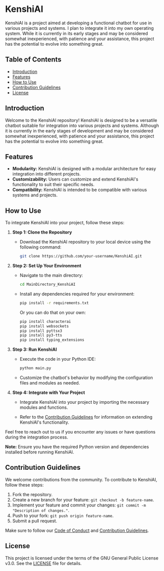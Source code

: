 # KenshiAI

KenshiAI is a project aimed at developing a functional chatbot for use in various projects and systems. I plan to integrate it into my own operating system. While it is currently in its early stages and may be considered somewhat inexperienced, with patience and your assistance, this project has the potential to evolve into something great.

## Table of Contents

- [Introduction](#introduction)
- [Features](#features)
- [How to Use](#how-to-use)
- [Contribution Guidelines](#contribution-guidelines)
- [License](#license)

## Introduction

Welcome to the KenshiAI repository! KenshiAI is designed to be a versatile chatbot suitable for integration into various projects and systems. Although it is currently in the early stages of development and may be considered somewhat inexperienced, with patience and your assistance, this project has the potential to evolve into something great.

## Features

- **Modularity:** KenshiAI is designed with a modular architecture for easy integration into different projects.
- **Customizability:** Users can customize and extend KenshiAI's functionality to suit their specific needs.
- **Compatibility:** KenshiAI is intended to be compatible with various systems and projects.

## How to Use

To integrate KenshiAI into your project, follow these steps:

1. **Step 1: Clone the Repository**
   - Download the KenshiAI repository to your local device using the following command:

     ```bash
     git clone https://github.com/your-username/KenshiAI.git
     ```

2. **Step 2: Set Up Your Environment**
   - Navigate to the main directory:

     ```bash
     cd MainDirectory_KenshiAI
     ```

   - Install any dependencies required for your environment:

     ```bash
     pip install -r requirements.txt
     ```
     
     Or you can do that on your own:
     
     ```bash
     pip install characterai
     pip install websockets
     pip install pyttsx3
     pip install py3-tts
     pip install typing_extensions
     ```

3. **Step 3: Run KenshiAI**
   - Execute the code in your Python IDE:

     ```python
     python main.py
     ```

   - Customize the chatbot's behavior by modifying the configuration files and modules as needed.

4. **Step 4: Integrate with Your Project**
   - Integrate KenshiAI into your project by importing the necessary modules and functions.

   - Refer to the [Contribution Guidelines](CONTRIBUTING.md) for information on extending KenshiAI's functionality.

Feel free to reach out to us if you encounter any issues or have questions during the integration process.

**Note:** Ensure you have the required Python version and dependencies installed before running KenshiAI.

## Contribution Guidelines

We welcome contributions from the community. To contribute to KenshiAI, follow these steps:

1. Fork the repository.
2. Create a new branch for your feature: `git checkout -b feature-name`.
3. Implement your feature and commit your changes: `git commit -m "Description of changes."`.
4. Push to your fork: `git push origin feature-name`.
5. Submit a pull request.

Make sure to follow our [Code of Conduct](CODE_OF_CONDUCT.md) and [Contribution Guidelines](CONTRIBUTING.md).

## License

This project is licensed under the terms of the GNU General Public License v3.0. See the [LICENSE](LICENSE) file for details.
